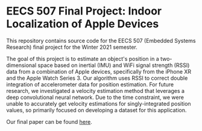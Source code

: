 # EECS 507 Final Project: Indoor Localization of Apple Devices

This repository contains source code for the EECS 507 (Embedded Systems Research) final project for the Winter 2021 semester. 

The goal of this project is to estimate an object's position in a two-dimensional space based on inertial (IMU) and WiFi signal strength (RSSI) data from a combination of Apple devices, specifically from the iPhone XR and the Apple Watch Series 3. Our algorithm uses RSSI to correct double integration of accelerometer data for position estimation. For future research, we investigated a velocity estimation method that leverages a deep convolutional neural network. Due to the time constraint, we were unable to accurately get velocity estimations for singly-integrated position values, so primarily focused on developing a dataset for this application.

Our final paper can be found [here](https://github.com/ishakbhatt/indoor-localization/blob/main/Multi_Device_Sensor_Fusion_with_Inertial_Data_and_WLAN_Signals_for_Improved_Indoor_Localization.pdf).
